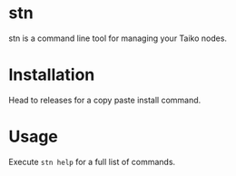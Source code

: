 # stn

stn is a command line tool for managing your Taiko nodes.

# Installation

Head to releases for a copy paste install command.

# Usage

Execute `stn help` for a full list of commands.
